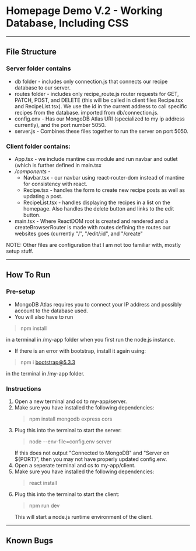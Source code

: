# Homepage Demo V.2 - Working Database, Including CSS

---

## File Structure

### Server folder contains
* db folder - includes only connection.js that connects our recipe database to our server.
* routes folder - includes only recipe_route.js router requests for GET, PATCH, POST, and DELETE (this will be called in client files Recipe.tsx and RecipeList.tsx). We use the id in the current address to call specific recipes from the database. imported from db/connection.js.
* config.env - Has our MongoDB Atlas URI (specialized to my ip address currently), and the port number 5050.
* server.js - Combines these files together to run the server on port 5050.


### Client folder contains:
* App.tsx - we include mantine css module and run navbar and outlet (which is further defined in main.tsx
* */components*  -
  * Navbar.tsx - our navbar using react-router-dom instead of mantine for consistency with react.
  * Recipe.tsx - handles the form to create new recipe posts as well as updating a post.
  * RecipeList.tsx - handles displaying the recipes in a list on the homepage. Also handles the delete button and links to the edit button.
* main.tsx - Where ReactDOM root is created and rendered and a createBrowserRouter is made with routes defining the routes our websites goes (currently "/", "/edit/:id", and "/create"

NOTE: Other files are configuration that I am not too familiar with, mostly setup stuff.

---

## How To Run

### Pre-setup
* MongoDB Atlas requires you to connect your IP address and possibly account to the database used.
* You will also have to run
 > npm install
 >  
   in a terminal in /my-app folder when you first run the node.js instance.
* If there is an error with bootstrap, install it again using: 
 > npm i bootstrap@5.3.3
 >
  in the terminal in /my-app folder.

### Instructions

1. Open a new terminal and cd to my-app/server.
2. Make sure you have installed the following dependencies:
   > npm install mongodb express cors
   >
4. Plug this into the terminal to start the server:
   > node --env-file=config.env server
   > 
   If this does not output "Connected to MongoDB" and "Server on ${PORT}", then you may not have properly updated config.env.
5. Open a seperate terminal and cs to my-app/client.
6. Make sure you have installed the following dependencies:
   >react install
8. Plug this into the terminal to start the client:
   > npm run dev
   >
   This will start a node.js runtime environment of the client.

---

## Known Bugs
